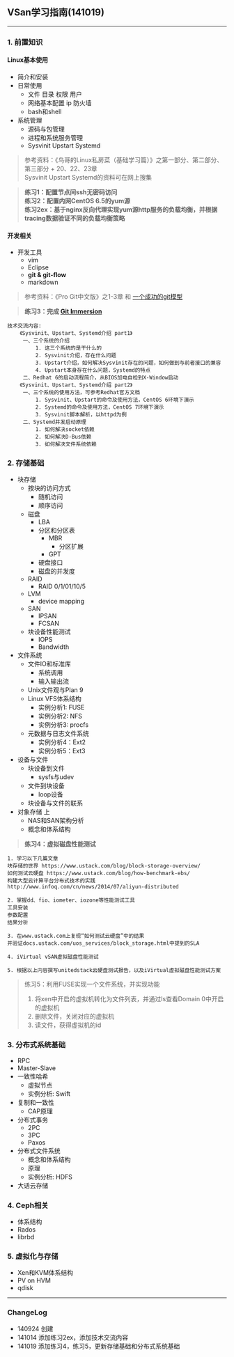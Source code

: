 ## VSan学习指南(141019)
---

### 1. 前置知识 

#### Linux基本使用 
+ 简介和安装
+ 日常使用
	+ 文件 目录 权限 用户
	+ 网络基本配置 ip 防火墙
	+ bash和shell
+ 系统管理
	+ 源码与包管理 
	+ 进程和系统服务管理
	+ Sysvinit Upstart Systemd


>参考资料：《鸟哥的Linux私房菜（基础学习篇）》之第一部分、第二部分、第三部分 + 20、22、23章  
Sysvinit Upstart Systemd的资料可在网上搜集

>**练习1：配置节点间ssh无密码访问**  
>**练习2：配置内网CentOS 6.5的yum源**  
>**练习2ex：基于nginx反向代理实现yum源http服务的负载均衡，并根据tracing数据验证不同的负载均衡策略**


#### 开发相关
+ 开发工具
	+ vim
	+ Eclipse
	+ **git & git-flow**
	+ markdown 
	

>参考资料：《Pro Git中文版》之1-3章  和  [一个成功的git模型](http://nvie.com/posts/a-successful-git-branching-model/)


>**练习3：完成 [Git Immersion](http://gitimmersion.googol.im/index.html)**


```	
技术交流内容: 
	《Sysvinit、Upstart、Systemd介绍 part1》
	 一、三个系统的介绍
	     1. 这三个系统的是干什么的
	     2. Sysvinit介绍，存在什么问题
	     3. Upstart介绍，如何解决Sysvinit存在的问题，如何做到与前者接口的兼容
	     4. Upstart本身存在什么问题，Systemd的特点
	 二、Redhat 6的启动流程简介，从BIOS加电自检到X-Window启动
	《Sysvinit、Upstart、Systemd介绍 part2》
	 一、三个系统的使用方法，可参考Redhat官方文档
	     1. Sysvinit、Upstart的命令及使用方法，CentOS 6环境下演示
	     2. Systemd的命令及使用方法，CentOS 7环境下演示
	     3. Sysvinit脚本解析，以httpd为例
	 二、Systemd并发启动原理
	     1. 如何解决socket依赖
	     2. 如何解决D-Bus依赖
	     3. 如何解决文件系统依赖
```



### 2. 存储基础
+ 块存储	
	+ 按块的访问方式
		+ 随机访问
		+ 顺序访问
	+ 磁盘
		+ LBA
		+ 分区和分区表
			+ MBR
				+ 分区扩展
			+ GPT
		+ 硬盘接口
		+ 磁盘的并发度
	+ RAID
		+ RAID 0/1/01/10/5
	+ LVM
		+ device mapping
	+ SAN
		+ IPSAN
		+ FCSAN
	+ 块设备性能测试
		+ IOPS
		+ Bandwidth
+ 文件系统
	+ 文件IO和标准库
		+ 系统调用
		+ 输入输出流
	+ Unix文件观与Plan 9
	+ Linux VFS体系结构	
		+ 实例分析1: FUSE
		+ 实例分析2: NFS
		+ 实例分析3: procfs
	+ 元数据与日志文件系统
		+ 实例分析4：Ext2
		+ 实例分析5：Ext3
+ 设备与文件
	+ 块设备到文件 
		+ sysfs与udev
	+ 文件到块设备
		+ loop设备
	+ 块设备与文件的联系
+ 对象存储 上
	+ NAS和SAN架构分析
	+ 概念和体系结构



	
	
>**练习4：虚拟磁盘性能测试**  

```
1. 学习以下几篇文章
块存储的世界 https://www.ustack.com/blog/block-storage-overview/
如何测试云硬盘 https://www.ustack.com/blog/how-benchmark-ebs/
构建大型云计算平台分布式技术的实践 http://www.infoq.com/cn/news/2014/07/aliyun-distributed

2. 掌握dd、fio、iometer、iozone等性能测试工具
工具安装
参数配置
结果分析

3. 在www.ustack.com上复现“如何测试云硬盘”中的结果
并验证docs.ustack.com/uos_services/block_storage.html中提到的SLA

4. iVirtual vSAN虚拟磁盘性能测试

5. 根据以上内容撰写unitedstack云硬盘测试报告，以及iVirtual虚拟磁盘性能测试方案
```


> 练习5：利用FUSE实现一个文件系统，并实现功能
> 
> 1. 将xen中开启的虚拟机转化为文件列表，并通过ls查看Domain 0中开启的虚拟机
> 2. 删除文件，关闭对应的虚拟机
> 3. 读文件，获得虚拟机的id



### 3. 分布式系统基础
+ RPC
+ Master-Slave
+ 一致性哈希
	+ 虚拟节点
	+ 实例分析: Swift
+ 复制和一致性
	+ CAP原理
+ 分布式事务
	+ 2PC
	+ 3PC
	+ Paxos
+ 分布式文件系统
	+ 概念和体系结构
	+ 原理
	+ 实例分析: HDFS
+ 大话云存储


### 4. Ceph相关
+ 体系结构
+ Rados
+ librbd

### 5. 虚拟化与存储
+ Xen和KVM体系结构
+ PV on HVM
+ qdisk

---

### ChangeLog
+ 140924 创建
+ 141014 添加练习2ex，添加技术交流内容
+ 141019 添加练习4，练习5，更新存储基础和分布式系统基础